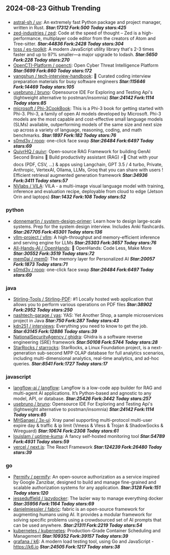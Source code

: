 ## 2024-08-23 Github Trending

### 
* [astral-sh / uv](https://github.com/astral-sh/uv): An extremely fast Python package and project manager, written in Rust. ***Star:17312 Fork:500 Today stars:425***
* [zed-industries / zed](https://github.com/zed-industries/zed): Code at the speed of thought – Zed is a high-performance, multiplayer code editor from the creators of Atom and Tree-sitter. ***Star:44836 Fork:2428 Today stars:304***
* [toss / es-toolkit](https://github.com/toss/es-toolkit): A modern JavaScript utility library that's 2-3 times faster and up to 97% smaller—a major upgrade to lodash. ***Star:5650 Fork:228 Today stars:270***
* [OpenCTI-Platform / opencti](https://github.com/OpenCTI-Platform/opencti): Open Cyber Threat Intelligence Platform ***Star:5699 Fork:860 Today stars:172***
* [yangshun / tech-interview-handbook](https://github.com/yangshun/tech-interview-handbook): 💯 Curated coding interview preparation materials for busy software engineers ***Star:115646 Fork:14469 Today stars:105***
* [usebruno / bruno](https://github.com/usebruno/bruno): Opensource IDE For Exploring and Testing Api's (lightweight alternative to postman/insomnia) ***Star:24142 Fork:1114 Today stars:85***
* [microsoft / Phi-3CookBook](https://github.com/microsoft/Phi-3CookBook): This is a Phi-3 book for getting started with Phi-3. Phi-3, a family of open AI models developed by Microsoft. Phi-3 models are the most capable and cost-effective small language models (SLMs) available, outperforming models of the same size and next size up across a variety of language, reasoning, coding, and math benchmarks. ***Star:1897 Fork:182 Today stars:76***
* [s0md3v / roop](https://github.com/s0md3v/roop): one-click face swap ***Star:26484 Fork:6497 Today stars:69***
* [QuivrHQ / quivr](https://github.com/QuivrHQ/quivr): Open-source RAG Framework for building GenAI Second Brains 🧠 Build productivity assistant (RAG) ⚡️🤖 Chat with your docs (PDF, CSV, ...) & apps using Langchain, GPT 3.5 / 4 turbo, Private, Anthropic, VertexAI, Ollama, LLMs, Groq that you can share with users ! Efficient retrieval augmented generation framework ***Star:34936 Fork:3411 Today stars:57***
* [NVlabs / VILA](https://github.com/NVlabs/VILA): VILA - a multi-image visual language model with training, inference and evaluation recipe, deployable from cloud to edge (Jetson Orin and laptops) ***Star:1432 Fork:108 Today stars:52***

### python
* [donnemartin / system-design-primer](https://github.com/donnemartin/system-design-primer): Learn how to design large-scale systems. Prep for the system design interview. Includes Anki flashcards. ***Star:267705 Fork:45301 Today stars:136***
* [vllm-project / vllm](https://github.com/vllm-project/vllm): A high-throughput and memory-efficient inference and serving engine for LLMs ***Star:25303 Fork:3657 Today stars:76***
* [All-Hands-AI / OpenHands](https://github.com/All-Hands-AI/OpenHands): 🙌 OpenHands: Code Less, Make More ***Star:30552 Fork:3519 Today stars:72***
* [mem0ai / mem0](https://github.com/mem0ai/mem0): The memory layer for Personalized AI ***Star:20057 Fork:1873 Today stars:71***
* [s0md3v / roop](https://github.com/s0md3v/roop): one-click face swap ***Star:26484 Fork:6497 Today stars:69***

### java
* [Stirling-Tools / Stirling-PDF](https://github.com/Stirling-Tools/Stirling-PDF): #1 Locally hosted web application that allows you to perform various operations on PDF files ***Star:38902 Fork:2952 Today stars:250***
* [nashtech-garage / yas](https://github.com/nashtech-garage/yas): YAS: Yet Another Shop, a sample microservices project in Java ***Star:750 Fork:287 Today stars:43***
* [kdn251 / interviews](https://github.com/kdn251/interviews): Everything you need to know to get the job. ***Star:63145 Fork:12886 Today stars:39***
* [NationalSecurityAgency / ghidra](https://github.com/NationalSecurityAgency/ghidra): Ghidra is a software reverse engineering (SRE) framework ***Star:50108 Fork:5744 Today stars:28***
* [StarRocks / starrocks](https://github.com/StarRocks/starrocks): StarRocks, a Linux Foundation project, is a next-generation sub-second MPP OLAP database for full analytics scenarios, including multi-dimensional analytics, real-time analytics, and ad-hoc queries. ***Star:8541 Fork:1727 Today stars:17***

### javascript
* [langflow-ai / langflow](https://github.com/langflow-ai/langflow): Langflow is a low-code app builder for RAG and multi-agent AI applications. It’s Python-based and agnostic to any model, API, or database. ***Star:25426 Fork:3442 Today stars:257***
* [usebruno / bruno](https://github.com/usebruno/bruno): Opensource IDE For Exploring and Testing Api's (lightweight alternative to postman/insomnia) ***Star:24142 Fork:1114 Today stars:85***
* [MHSanaei / 3x-ui](https://github.com/MHSanaei/3x-ui): Xray panel supporting multi-protocol multi-user expire day & traffic & ip limit (Vmess & Vless & Trojan & ShadowSocks & Wireguard) ***Star:10674 Fork:2308 Today stars:61***
* [louislam / uptime-kuma](https://github.com/louislam/uptime-kuma): A fancy self-hosted monitoring tool ***Star:54789 Fork:4931 Today stars:59***
* [vercel / next.js](https://github.com/vercel/next.js): The React Framework ***Star:124239 Fork:26480 Today stars:39***

### go
* [Permify / permify](https://github.com/Permify/permify): An open-source authorization as a service inspired by Google Zanzibar, designed to build and manage fine-grained and scalable authorization systems for any application. ***Star:3128 Fork:151 Today stars:120***
* [jesseduffield / lazydocker](https://github.com/jesseduffield/lazydocker): The lazier way to manage everything docker ***Star:35956 Fork:1164 Today stars:69***
* [danielmiessler / fabric](https://github.com/danielmiessler/fabric): fabric is an open-source framework for augmenting humans using AI. It provides a modular framework for solving specific problems using a crowdsourced set of AI prompts that can be used anywhere. ***Star:21311 Fork:2219 Today stars:54***
* [kubernetes / kubernetes](https://github.com/kubernetes/kubernetes): Production-Grade Container Scheduling and Management ***Star:109352 Fork:39157 Today stars:39***
* [grafana / k6](https://github.com/grafana/k6): A modern load testing tool, using Go and JavaScript - https://k6.io ***Star:24505 Fork:1217 Today stars:38***
